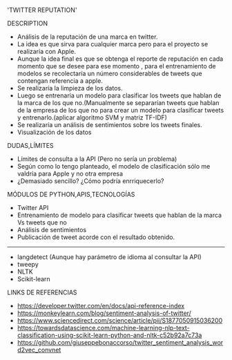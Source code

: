 'TWITTER REPUTATION'

DESCRIPTION

- Análisis de la reputación de una marca en twitter. 
- La idea es que sirva para cualquier marca pero para el proyecto se realizaría con Apple. 
- Aunque la idea final es que se obtenga el reporte de reputación en cada momento que se desee para ese momento , para el entrenamiento de modelos se recolectaría un número considerables de tweets que contengan referencia a apple.
- Se realizaría la limpieza de los datos. 
- Luego se entrenaría un modelo para clasificar los tweets que hablan de la marca de los que no.(Manualmente se separarían tweets que hablan de la empresa de los que no para crear un modelo para clasificar tweets y entrenarlo.(aplicar algoritmo SVM y matriz TF-IDF)
- Se realizaría un análisis de sentimientos sobre los tweets finales.
- Visualización de los datos 



DUDAS,LÍMITES

- Límites de consulta a la API (Pero no sería un problema)
- Según como lo tengo planteado, el modelo de clasificación sólo me valdría para Apple y no otra empresa
- ¿Demasiado sencillo? ¿Cómo podría enrriquecerlo?


MÓDULOS DE PYTHON,APIS,TECNOLOGÍAS

- Twitter API
- Entrenamiento de modelo para clasificar tweets que hablan de la marca Vs tweets que no 
- Análisis de sentimientos
- Publicación de tweet acorde con el resultado obtenido.

***

- langdetect (Aunque hay parámetro de idioma al consultar la API)
- tweepy
- NLTK
- Scikit-learn



LINKS DE REFERENCIAS

- https://developer.twitter.com/en/docs/api-reference-index
- https://monkeylearn.com/blog/sentiment-analysis-of-twitter/
- https://www.sciencedirect.com/science/article/pii/S1877050915036200
- https://towardsdatascience.com/machine-learning-nlp-text-classification-using-scikit-learn-python-and-nltk-c52b92a7c73a
- https://github.com/giuseppebonaccorso/twitter_sentiment_analysis_word2vec_convnet



